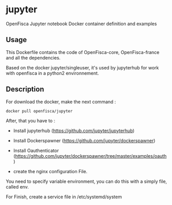 # jupyter

OpenFisca Jupyter notebook Docker container definition and examples


## Usage
This Dockerfile contains the code of OpenFisca-core, OpenFisca-france and all the dependencies. 

Based on the docker jupyter/singleuser, it's used by jupyterhub for work with openfisca in a python2 environnement.


## Description

For download the docker, make the next command : 

```
docker pull openfisca/jupyter

```

After, that you have to :

- Install jupyterhub (https://github.com/jupyter/jupyterhub)

- Install Dockerspawner (https://github.com/jupyter/dockerspawner)

- Install Oauthenticator (https://github.com/jupyter/dockerspawner/tree/master/examples/oauth)
- create the nginx configuration File.

You need to specify variable environment, you can do this with a simply file, called env.

For Finish, create a service file in /etc/systemd/system
